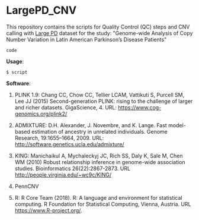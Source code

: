 # LargePD_CNV

This repository contains the scripts for Quality Control (QC) steps and CNV calling with [Large PD](https://large-pd.org/) dataset for the study: "Genome-wide Analysis of Copy Number Variation in Latin American Parkinson’s Disease Patients"

`code` 


**Usage**:

    $ script
    
**Software**:

1. PLINK 1.9: Chang CC, Chow CC, Tellier LCAM, Vattikuti S, Purcell SM, Lee JJ (2015) Second-generation PLINK: rising to the challenge of larger and richer datasets. GigaScience, 4. URL: https://www.cog-genomics.org/plink2/

2. ADMIXTURE: D.H. Alexander, J. Novembre, and K. Lange. Fast model-based estimation of ancestry in unrelated individuals. Genome Research, 19:1655–1664, 2009. URL: http://software.genetics.ucla.edu/admixture/

3. KING: Manichaikul A, Mychaleckyj JC, Rich SS, Daly K, Sale M, Chen WM (2010) Robust relationship inference in genome-wide association studies. Bioinformatics 26(22):2867-2873. URL http://people.virginia.edu/~wc9c/KING/

4. PennCNV

5. R: R Core Team (2018). R: A language and environment for statistical computing. R Foundation for Statistical Computing, Vienna, Austria. URL https://www.R-project.org/.

